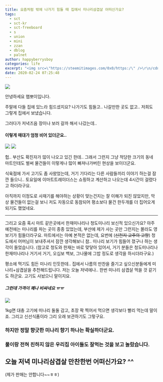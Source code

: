 ```yaml
---
title: 요즘처럼 밖에 나가기 힘들 때 집에서 미나리삼겹살 어떠신가요?
tags:
  - sct
  - sct-kr
  - sct-freeboard
  - s
  - union
  - mini
  - zzan
  - dblog
  - palnet
author: happyberrysboy
categories: life
excerpt: "<img src=\"https://steemitimages.com/0x0/https:/\" />\r\n/cdn.steemitimages.com/DQmeVyCnkva2SjkjT5mk9XPo2BJzbK7szFE1pDqqAHrSBsC/WHALE_TITLE_COLORED_LOW.jpg)  안녕하세요 햅뽀이입니다.  주말에 다들 집에 있느라 힘드셨지요? 나가기도 힘들고.. 나갈만한 곳도 없고.. 저희도 그렇게 집에서 보냈습니다.   그러다가 저녁즈음 장이나 보러 갈....."
date: 2020-02-24 07:25:48
---
```


![](https://steemitimages.com/0x0/https://cdn.steemitimages.com/DQmeVyCnkva2SjkjT5mk9XPo2BJzbK7szFE1pDqqAHrSBsC/WHALE_TITLE_COLORED_LOW.jpg)

안녕하세요 햅뽀이입니다.

주말에 다들 집에 있느라 힘드셨지요? 나가기도 힘들고.. 나갈만한 곳도 없고.. 저희도 그렇게 집에서 보냈습니다. 

그러다가 저녁즈음 장이나 보러 갈까 해서 나갔는데.. 

#### 이렇게 매대가 엄청 비어 있더군요..
![](https://cdn.steemitimages.com/DQmSu2rDgcTGRJzd8NpqmM73rePUXYgbyoMiK14mWdYFzSk/image.png)
![](https://cdn.steemitimages.com/DQmX9qWkPmMjKPDLtj6mFPCSm5bR13ncgwqWdDQAYeNe8f1/image.png)

헙.. 부산도 확진자가 많이 나오고 있긴 한데.. 그래서 그런지 그냥 적당한 크기의 동네 마트인데도 벌써 물건들이 이렇게나 많이 빠져나가버린 현상을 보이더군요.

식육점에 가서 고기도 좀 사왔었는데, 거기 기다리는 다른 사람들끼리 이야기 하는걸 잠깐 들으니.. 토요일에 이마트트레이더스는 쇼핑하고 계산하고 나오는데 4시간이 걸렸다고 하더라구요.

아직까지 이정도로 사재기를 해야하는 상황이 맞는건지는 잘 이해가 되진 않았지만, 막상 물건들이 없는걸 보니 저도 자동으로 동참되어 평소보다 물건 한두개를 더 집어오게되기도 했었네요.

___

그리고 요즘 혹시 마트 같은곳에서 한재미나리나 청도미나리 보신적 있으신가요? 아주 예전에는 미나리를 파는 곳이 종종 있었는데, 부산에 제가 사는 곳만 그런지는 몰라도 영 보기가 힘들더라구요. 마트에서는 아예 본적은 없는데, 요번에 (~~신천지 교주의 고향~~) 청도에서 어머님이 보내주셔서 잠깐 생각해보니 참.. 미나리 보기가 힘들어 졌구나 하는 생각이 들었습니다.
(참고로 청도와 한재는 바로 맞닿아 있어서, 거기 분들은 청도미나리나 한재미나리나 거기서 거기, 오십보 백보, 그나물에 그밥 정도로 생각을 하시더라구요.)

평소에 먹기도 힘든 미나리 인듯한데.. 집에서 나름의 만찬을 즐기고 싶으신분들에게 미나리+삼겹살을 추천해드립니다. 저는 오늘 저녁에나.. 한번 미나리 삼겹살 먹을 것 같기도 하군요. 고기도 사놨으니 말이지요. 

##### 그런데 가격이 꽤나 비싸네요 ㅠㅠ
![](https://cdn.steemitimages.com/DQmVwQDLmuywExdNTJN6yH17ogPtdFKNBFqnch644q5hhtg/image.png)

1kg면 대충 고기에 미나리 둘둘 감고, 초장 팍 찍어서 먹으면 생각보다 빨리 먹는데 말이죠. 그리고 신선식품이라 그리 오래 보관하기도 그렇구요.

### 하지만 정말 향긋한 미나리 향기 하나는 확실하더군요. 
### 풀이랑 전혀 친하지 않은 우리집 아이들도 잘먹는 것을 보고 놀랐습니다. 

## 오늘 저녁 미나리삼겹살 만찬한번 어떠신가요? ^^
(제가 판매는 안합니다~~ㅎㅎ)
